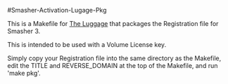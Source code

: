 #Smasher-Activation-Lugage-Pkg

This is a Makefile for [The Luggage](https://github.com/unixorn/luggage) that packages the Registration file for Smasher 3.

This is intended to be used with a Volume License key.

Simply copy your Registration file into the same directory as the Makefile, edit the TITLE and REVERSE_DOMAIN at the top of the Makefile, and run 'make pkg'.